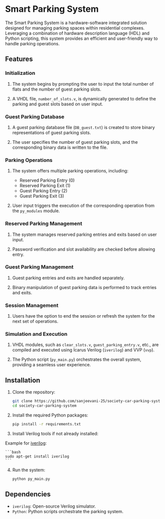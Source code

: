 <!-- # Society Car Parking System

## Overview

This project implements a Society Car Parking System with the following features:

- **Reserved Parking Entry/Exit:** Allows residents to enter or exit the parking area with a flat number and password verification.
- **Guest Parking Entry/Exit:** Manages guest parking slots, allowing entry and exit.

## Prerequisites

Before running the application, make sure you have the following installed:

- [Python](https://www.python.org/downloads/)
- [Verilog](https://en.wikipedia.org/wiki/Verilog) (for hardware description language)

## Installation

1. Clone the repository:

    ```bash
    git clone https://github.com/sanjeevani-25/society-car-parking-system.git
    cd your_repository
    ```

2. Install the required Python packages:

    ```bash
    pip install -r requirements.txt
    ```

3. Install Verilog tools if not already installed:

    - Example for [iverilog](http://iverilog.icarus.com/):

        ```bash
        sudo apt-get install iverilog
        ```

## Usage

1. Run the Streamlit application:

    ```bash
    streamlit run py_main.py
    ```

2. Follow the on-screen instructions to interact with the parking system.

## Verilog Modules

- **`clear_parking_slots` Module:**
  Clears all parking slots in the system.

- **`guest_parking_entry` Module:**
  Manages entry for guest parking, updating the guest database.

- **`guest_parking_exit` Module:**
  Manages exit for guest parking, updating the guest database.

- **`main` Module:**
  Main module integrating password management and slot availability checks.

- **`reserved_parking_entry` Module:**
  Manages entry for reserved parking, updating the reserved parking database.

- **`slot_availability_exit` Module:**
  Checks and updates slot availability for parking lot exits. -->

# Smart Parking System

The Smart Parking System is a hardware-software integrated solution designed for managing parking spaces within residential complexes. Leveraging a combination of hardware description language (HDL) and Python scripting, this system provides an efficient and user-friendly way to handle parking operations.

## Features

### Initialization

1. The system begins by prompting the user to input the total number of flats and the number of guest parking slots.

2. A VHDL file, `number_of_slots.v`, is dynamically generated to define the parking and guest slots based on user input.

### Guest Parking Database

1. A guest parking database file (`DB_guest.txt`) is created to store binary representations of guest parking slots.

2. The user specifies the number of guest parking slots, and the corresponding binary data is written to the file.

### Parking Operations

1. The system offers multiple parking operations, including:
    - Reserved Parking Entry (0)
    - Reserved Parking Exit (1)
    - Guest Parking Entry (2)
    - Guest Parking Exit (3)

2. User input triggers the execution of the corresponding operation from the `py_modules` module.

### Reserved Parking Management

1. The system manages reserved parking entries and exits based on user input.

2. Password verification and slot availability are checked before allowing entry.

### Guest Parking Management

1. Guest parking entries and exits are handled separately.

2. Binary manipulation of guest parking data is performed to track entries and exits.

### Session Management

1. Users have the option to end the session or refresh the system for the next set of operations.

### Simulation and Execution

1. VHDL modules, such as `clear_slots.v`, `guest_parking_entry.v`, etc., are compiled and executed using Icarus Verilog (`iverilog`) and VVP (`vvp`).

2. The Python script (`py_main.py`) orchestrates the overall system, providing a seamless user experience.

## Installation

1. Clone the repository:

    ```bash
    git clone https://github.com/sanjeevani-25/society-car-parking-system.git
    cd society-car-parking-system
    ```

2. Install the required Python packages:

    ```bash
    pip install -r requirements.txt
    ```

3. Install Verilog tools if not already installed:

  Example for [iverilog](http://iverilog.icarus.com/):

    ```bash
    sudo apt-get install iverilog
    ```

4. Run the system: 
    ```bash
    python py_main.py
    ```

## Dependencies

- `iverilog`: Open-source Verilog simulator.
- `Python`: Python scripts orchestrate the parking system.